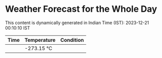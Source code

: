 # Weather Forecast for the Whole Day

This content is dynamically generated in Indian Time (IST): 2023-12-21 00:10:10 IST

| Time | Temperature | Condition |
| --- | --- | --- |
|  | -273.15 °C |   |

